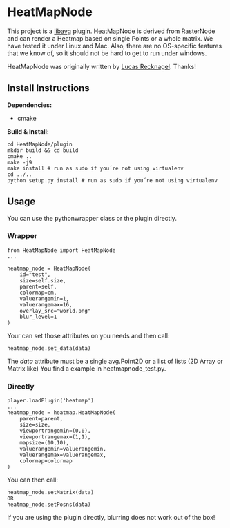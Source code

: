 # HeatMapNode

This project is a [libavg](https://www.libavg.de) plugin.
HeatMapNode is derived from RasterNode and can render a Heatmap based on single Points or a whole matrix.
We have tested it under Linux and Mac.
Also, there are no OS-specific features that we know of, so it should not be hard to get to run under windows.

HeatMapNode was originally written by [Lucas Recknagel](https://github.com/lrecknagel). Thanks!

## Install Instructions

__Dependencies:__
* cmake

__Build & Install:__

```
cd HeatMapNode/plugin
mkdir build && cd build
cmake ..
make -j9
make install # run as sudo if you´re not using virtualenv
cd ../..
python setup.py install # run as sudo if you´re not using virtualenv
```

## Usage

You can use the pythonwrapper class or the plugin directly.

### Wrapper

```
from HeatMapNode import HeatMapNode
...

heatmap_node = HeatMapNode(
    id="test",
    size=self.size,
    parent=self,
    colormap=cm,
    valuerangemin=1,
    valuerangemax=16,
    overlay_src="world.png"
    blur_level=1
)
```

Your can set those attributes on you needs and then call:

```
heatmap_node.set_data(data)
```

The _data_ attribute must be a single avg.Point2D or a list of lists (2D Array or Matrix like)
You find a example in heatmapnode_test.py.

### Directly

```
player.loadPlugin('heatmap')
...
heatmap_node = heatmap.HeatMapNode(
    parent=parent,
    size=size,
    viewportrangemin=(0,0),
    viewportrangemax=(1,1),
    mapsize=(10,10),
    valuerangemin=valuerangemin,
    valuerangemax=valuerangemax,
    colormap=colormap
)
```

You can then call:

```
heatmap_node.setMatrix(data)
OR
heatmap_node.setPosns(data)
```

If you are using the plugin directly, blurring does not work out of the box!
